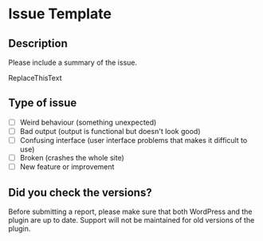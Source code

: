 # Issue Template

## Description

Please include a summary of the issue. 

ReplaceThisText

## Type of issue

- [ ] Weird behaviour (something unexpected)
- [ ] Bad output (output is functional but doesn't look good)
- [ ] Confusing interface (user interface problems that makes it difficult to use)
- [ ] Broken (crashes the whole site)
- [ ] New feature or improvement

## Did you check the versions?

Before submitting a report, please make sure that both WordPress and the plugin are up to date. 
Support will not be maintained for old versions of the plugin.
